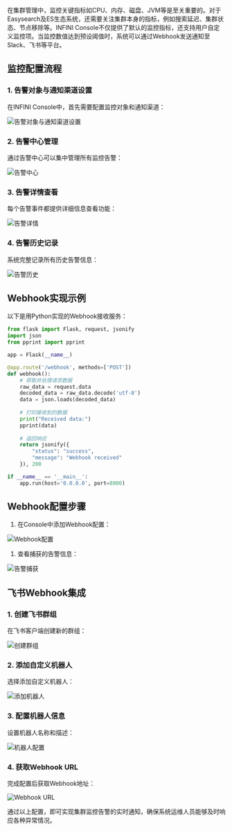 
在集群管理中，监控关键指标如CPU、内存、磁盘、JVM等是至关重要的。对于Easysearch及ES生态系统，还需要关注集群本身的指标，例如搜索延迟、集群状态、节点移除等。INFINI Console不仅提供了默认的监控指标，还支持用户自定义监控项。当监控数值达到预设阈值时，系统可以通过Webhook发送通知至Slack、飞书等平台。



## 监控配置流程

### 1. 告警对象与通知渠道设置

在INFINI Console中，首先需要配置监控对象和通知渠道：

![告警对象与通知渠道设置](https://raw.githubusercontent.com/Xu-Hardy/picgo-imh/master/image-20250221232436697.png)

### 2. 告警中心管理

通过告警中心可以集中管理所有监控告警：

![告警中心](https://raw.githubusercontent.com/Xu-Hardy/picgo-imh/master/image-20250221232210867.png)

### 3. 告警详情查看

每个告警事件都提供详细信息查看功能：

![告警详情](https://raw.githubusercontent.com/Xu-Hardy/picgo-imh/master/image-20250221232101332.png)

### 4. 告警历史记录

系统完整记录所有历史告警信息：

![告警历史](https://raw.githubusercontent.com/Xu-Hardy/picgo-imh/master/image-20250221232049862.png)

## Webhook实现示例

以下是用Python实现的Webhook接收服务：

```python
from flask import Flask, request, jsonify
import json
from pprint import pprint

app = Flask(__name__)

@app.route('/webhook', methods=['POST'])
def webhook():
    # 获取并处理请求数据
    raw_data = request.data
    decoded_data = raw_data.decode('utf-8')
    data = json.loads(decoded_data)
    
    # 打印接收到的数据
    print("Received data:")
    pprint(data)
    
    # 返回响应
    return jsonify({
        "status": "success",
        "message": "Webhook received"
    }), 200

if __name__ == '__main__':
    app.run(host='0.0.0.0', port=8000)
```

## Webhook配置步骤

1. 在Console中添加Webhook配置：

![Webhook配置](https://raw.githubusercontent.com/Xu-Hardy/picgo-imh/master/image-20250221232130342.png)

1. 查看捕获的告警信息：

![告警捕获](https://raw.githubusercontent.com/Xu-Hardy/picgo-imh/master/image-20250221231859416.png)

## 飞书Webhook集成

### 1. 创建飞书群组

在飞书客户端创建新的群组：

![创建群组](https://raw.githubusercontent.com/Xu-Hardy/picgo-imh/master/image-20250221232028845.png)

### 2. 添加自定义机器人

选择添加自定义机器人：

![添加机器人](https://raw.githubusercontent.com/Xu-Hardy/picgo-imh/master/image-20250221232003541.png)

### 3. 配置机器人信息

设置机器人名称和描述：

![机器人配置](https://raw.githubusercontent.com/Xu-Hardy/picgo-imh/master/image-20250221231949682.png)

### 4. 获取Webhook URL

完成配置后获取Webhook地址：

![Webhook URL](https://raw.githubusercontent.com/Xu-Hardy/picgo-imh/master/image-20250221231933502.png)

通过以上配置，即可实现集群监控告警的实时通知，确保系统运维人员能够及时响应各种异常情况。